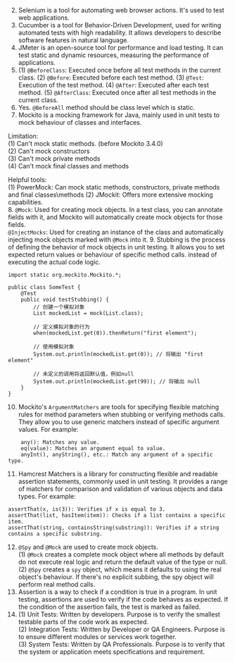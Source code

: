 2. Selenium is a tool for automating web browser actions. It's used to test web applications. 
3. Cucumber is a tool for Behavior-Driven Development, used for writing automated tests with high readability. It allows 
developers to describe software features in natural language. 
4. JMeter is an open-source tool for performance and load testing. It can test static and dynamic resources, measuring 
the performance of applications. 
5. (1) `@BeforeClass`: Executed once before all test methods in the current class.
   (2) `@Before`: Executed before each test method.
   (3) `@Test`: Execution of the test method.
   (4) `@After`: Executed after each test method.
   (5) `@AfterClass`: Executed once after all test methods in the current class. 
6. Yes. `@BeforeAll` method should be class level which is static. 
7. Mockito is a mocking framework for Java, mainly used in unit tests to mock behaviour of classes and interfaces. 

Limitation:  
(1) Can't mock static methods. (before Mockito 3.4.0)  
(2) Can't mock constructors  
(3) Can't mock private methods  
(4) Can't mock final classes and methods  

Helpful tools:  
(1) PowerMock: Can mock static methods, constructors, private methods and final classes\methods
(2) JMockit: Offers more extensive mocking capabilities.  
8. `@Mock`: Used for creating mock objects. In a test class, you can annotate fields with it, and Mockito will automatically
create mock objects for those fields.   
`@InjectMocks`: Used for creating an instance of the class and automatically injecting mock objects marked with `@Mock`
into it. 
9. Stubbing is the process of defining the behavior of mock objects in unit testing. It allows you to set expected return
values or behaviour of specific method calls. instead of executing the actual code logic. 
```
import static org.mockito.Mockito.*;

public class SomeTest {
    @Test
    public void testStubbing() {
        // 创建一个模拟对象
        List mockedList = mock(List.class);

        // 定义模拟对象的行为
        when(mockedList.get(0)).thenReturn("first element");

        // 使用模拟对象
        System.out.println(mockedList.get(0)); // 将输出 "first element"

        // 未定义的调用将返回默认值，例如null
        System.out.println(mockedList.get(99)); // 将输出 null
    }
}
```
10. Mockito's `ArgumentMatchers` are tools for specifying flexible matching rules for method parameters when stubbing or
verifying methods calls. They allow you to use generic matchers instead of specific argument values. 
For example:
```
    any(): Matches any value.
    eq(value): Matches an argument equal to value.
    anyInt(), anyString(), etc.: Match any argument of a specific type.
```
11. Hamcrest Matchers is a library for constructing flexible and readable assertion statements, commonly used in unit 
testing. It provides a range of matchers for comparison and validation of various objects and data types. For example:
```
assertThat(x, is(3)): Verifies if x is equal to 3.
assertThat(list, hasItem(item)): Checks if a list contains a specific item.
assertThat(string, containsString(substring)): Verifies if a string contains a specific substring.
```
12. `@Spy` and `@Mock` are used to create mock objects.  
    (1) `@Mock` creates a complete mock object where all methods by default do not execute real logic and return the 
default value of the type or null.  
    (2) `@Spy` creates a `spy` object, which means it defaults to using the real object's behaviour. If there's no explicit
subbing, the spy object will perform real method calls. 
13. Assertion is a way to check if a condition is true in a program. In unit testing, assertions are used to verify if 
the code behaves as expected. If the condition of the assertion fails, the test is marked as failed.   
14. (1) Unit Tests: Written by developers. Purpose is to verify the smallest testable parts of the code work as expected.   
    (2) Integration Tests: Written by Developer or QA Engineers. Purpose is to ensure different modules or services work together.  
    (3) System Tests: Written by QA Professionals. Purpose is to verify that the system or application meets specifications and requirement.  

